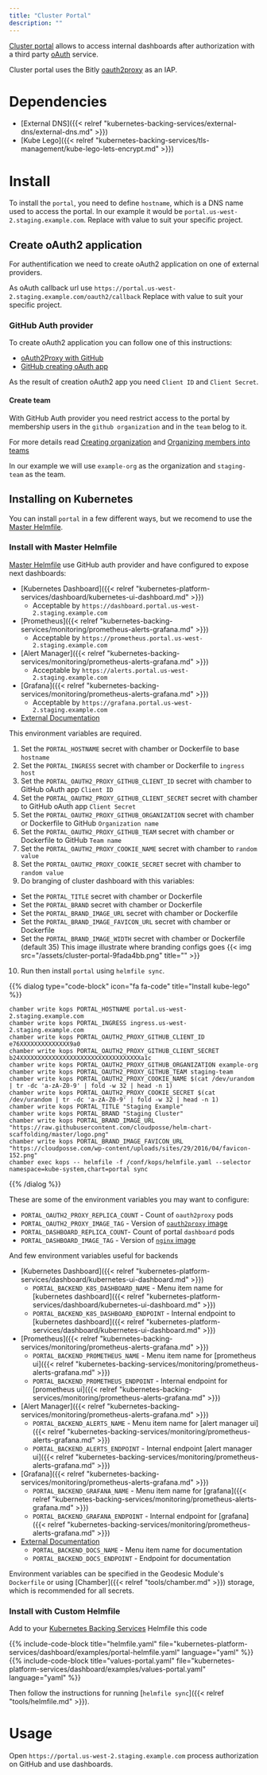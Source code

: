 ```yaml
---
title: "Cluster Portal"
description: ""
---
```


[Cluster portal](https://github.com/cloudposse/charts/tree/master/incubator/portal) allows to access
internal dashboards after authorization with a third party [oAuth](https://en.wikipedia.org/wiki/OAuth) service.

Cluster portal uses the Bitly [oauth2proxy](https://github.com/bitly/oauth2_proxy) as an IAP.

# Dependencies

* [External DNS]({{< relref "kubernetes-backing-services/external-dns/external-dns.md" >}})
* [Kube Lego]({{< relref "kubernetes-backing-services/tls-management/kube-lego-lets-encrypt.md" >}})

# Install

To install the `portal`, you need to define `hostname`, which is a DNS name used to access the portal.
In our example it would be `portal.us-west-2.staging.example.com`.
Replace with value to suit your specific project.

## Create oAuth2 application

For authentification we need to create oAuth2 application on one of external providers.

As oAuth callback url use `https://portal.us-west-2.staging.example.com/oauth2/callback`
Replace with value to suit your specific project.

### GitHub Auth provider

To create oAuth2 application you can follow one of this instructions:
* [oAuth2Proxy with GitHub](https://github.com/bitly/oauth2_proxy#github-auth-provider)
* [GitHub creating oAuth app](https://developer.github.com/apps/building-oauth-apps/creating-an-oauth-app/)

As the result of creation oAuth2 app you need `Client ID` and `Client Secret`.

#### Create team

With GitHub Auth provider you need restrict access to the portal by membership users
in the `github organization` and in the `team` belog to it.

For more details read [Creating organization](https://help.github.com/articles/creating-a-new-organization-from-scratch/)
and [Organizing members into teams](https://help.github.com/articles/organizing-members-into-teams/)

In our example we will use `example-org` as the organization and `staging-team` as the team.

## Installing on Kubernetes

You can install `portal` in a few different ways, but we recomend to use the [Master Helmfile](https://github.com/cloudposse/geodesic/blob/master/rootfs/conf/kops/helmfile.yaml).

### Install with Master Helmfile

[Master Helmfile](https://github.com/cloudposse/geodesic/blob/master/rootfs/conf/kops/helmfile.yaml)
use GitHub auth provider and have configured to expose next dashboards:

* [Kubernetes Dashboard]({{< relref "kubernetes-platform-services/dashboard/kubernetes-ui-dashboard.md" >}})
  - Acceptable by `https://dashboard.portal.us-west-2.staging.example.com`
* [Prometheus]({{< relref "kubernetes-backing-services/monitoring/prometheus-alerts-grafana.md" >}})
  - Acceptable by `https://prometheus.portal.us-west-2.staging.example.com`
* [Alert Manager]({{< relref "kubernetes-backing-services/monitoring/prometheus-alerts-grafana.md" >}})
  - Acceptable by `https://alerts.portal.us-west-2.staging.example.com`
* [Grafana]({{< relref "kubernetes-backing-services/monitoring/prometheus-alerts-grafana.md" >}})
  - Acceptable by `https://grafana.portal.us-west-2.staging.example.com`
* [External Documentation](https://docs.cloudposse.com)

This environment variables are required.

1. Set the `PORTAL_HOSTNAME` secret with chamber or Dockerfile to base `hostname`
2. Set the `PORTAL_INGRESS` secret with chamber or Dockerfile to `ingress host`
3. Set the `PORTAL_OAUTH2_PROXY_GITHUB_CLIENT_ID` secret with chamber to GitHub oAuth app `Client ID`
4. Set the `PORTAL_OAUTH2_PROXY_GITHUB_CLIENT_SECRET` secret with chamber to GitHub oAuth app `Client Secret`
5. Set the `PORTAL_OAUTH2_PROXY_GITHUB_ORGANIZATION` secret with chamber or Dockerfile to GitHub `Organization name`
6. Set the `PORTAL_OAUTH2_PROXY_GITHUB_TEAM` secret with chamber or Dockerfile to GitHub `Team name`
7. Set the `PORTAL_OAUTH2_PROXY_COOKIE_NAME` secret with chamber to `random value`
8. Set the `PORTAL_OAUTH2_PROXY_COOKIE_SECRET` secret with chamber to `random value`
9. Do branging of cluster dashboard with this variables:
  * Set the `PORTAL_TITLE` secret with chamber or Dockerfile
  * Set the `PORTAL_BRAND` secret with chamber or Dockerfile
  * Set the `PORTAL_BRAND_IMAGE_URL` secret with chamber or Dockerfile
  * Set the `PORTAL_BRAND_IMAGE_FAVICON_URL` secret with chamber or Dockerfile
  * Set the `PORTAL_BRAND_IMAGE_WIDTH` secret with chamber or Dockerfile (default 35)
This image illustrate where branding configs goes
{{< img src="/assets/cluster-portal-9fada4bb.png" title="" >}}

10. Run then install `portal` using `helmfile sync`.

{{% dialog type="code-block" icon="fa fa-code" title="Install kube-lego" %}}
```
chamber write kops PORTAL_HOSTNAME portal.us-west-2.staging.example.com
chamber write kops PORTAL_INGRESS ingress.us-west-2.staging.example.com
chamber write kops PORTAL_OAUTH2_PROXY_GITHUB_CLIENT_ID e76XXXXXXXXXXXXXX9a0
chamber write kops PORTAL_OAUTH2_PROXY_GITHUB_CLIENT_SECRET b24XXXXXXXXXXXXXXXXXXXXXXXXXXXXXXXXXXa1c
chamber write kops PORTAL_OAUTH2_PROXY_GITHUB_ORGANIZATION example-org
chamber write kops PORTAL_OAUTH2_PROXY_GITHUB_TEAM staging-team
chamber write kops PORTAL_OAUTH2_PROXY_COOKIE_NAME $(cat /dev/urandom | tr -dc 'a-zA-Z0-9' | fold -w 32 | head -n 1)
chamber write kops PORTAL_OAUTH2_PROXY_COOKIE_SECRET $(cat /dev/urandom | tr -dc 'a-zA-Z0-9' | fold -w 32 | head -n 1)
chamber write kops PORTAL_TITLE "Staging Example"
chamber write kops PORTAL_BRAND "Staging Cluster"
chamber write kops PORTAL_BRAND_IMAGE_URL "https://raw.githubusercontent.com/cloudposse/helm-chart-scaffolding/master/logo.png"
chamber write kops PORTAL_BRAND_IMAGE_FAVICON_URL "https://cloudposse.com/wp-content/uploads/sites/29/2016/04/favicon-152.png"
chamber exec kops -- helmfile -f /conf/kops/helmfile.yaml --selector namespace=kube-system,chart=portal sync
```
{{% /dialog %}}

These are some of the environment variables you may want to configure:

* `PORTAL_OAUTH2_PROXY_REPLICA_COUNT` - Count of `oauth2proxy` pods
* `PORTAL_OAUTH2_PROXY_IMAGE_TAG` - Version of [`oauth2proxy` image](https://hub.docker.com/r/cloudposse/oauth2-proxy/)
* `PORTAL_DASHBOARD_REPLICA_COUNT`- Count of portal `dashboard` pods
* `PORTAL_DASHBOARD_IMAGE_TAG` - Version of [`nginx` image](https://hub.docker.com/_/nginx/)

And few environment variables useful for backends

* [Kubernetes Dashboard]({{< relref "kubernetes-platform-services/dashboard/kubernetes-ui-dashboard.md" >}})
  - `PORTAL_BACKEND_K8S_DASHBOARD_NAME` - Menu item name for [kubernetes dashboard]({{< relref "kubernetes-platform-services/dashboard/kubernetes-ui-dashboard.md" >}})
  - `PORTAL_BACKEND_K8S_DASHBOARD_ENDPOINT` - Internal endpoint to [kubernetes dashboard]({{< relref "kubernetes-platform-services/dashboard/kubernetes-ui-dashboard.md" >}})
* [Prometheus]({{< relref "kubernetes-backing-services/monitoring/prometheus-alerts-grafana.md" >}})
  - `PORTAL_BACKEND_PROMETHEUS_NAME` - Menu item name for [prometheus ui]({{< relref "kubernetes-backing-services/monitoring/prometheus-alerts-grafana.md" >}})
  - `PORTAL_BACKEND_PROMETHEUS_ENDPOINT` - Internal endpoint for [prometheus ui]({{< relref "kubernetes-backing-services/monitoring/prometheus-alerts-grafana.md" >}})
* [Alert Manager]({{< relref "kubernetes-backing-services/monitoring/prometheus-alerts-grafana.md" >}})
  - `PORTAL_BACKEND_ALERTS_NAME` - Menu item name for [alert manager ui]({{< relref "kubernetes-backing-services/monitoring/prometheus-alerts-grafana.md" >}})
  - `PORTAL_BACKEND_ALERTS_ENDPOINT` - Internal endpoint [alert manager ui]({{< relref "kubernetes-backing-services/monitoring/prometheus-alerts-grafana.md" >}})
* [Grafana]({{< relref "kubernetes-backing-services/monitoring/prometheus-alerts-grafana.md" >}})
  - `PORTAL_BACKEND_GRAFANA_NAME` - Menu item name for [grafana]({{< relref "kubernetes-backing-services/monitoring/prometheus-alerts-grafana.md" >}})
  - `PORTAL_BACKEND_GRAFANA_ENDPOINT` - Internal endpoint for [grafana]({{< relref "kubernetes-backing-services/monitoring/prometheus-alerts-grafana.md" >}})
* [External Documentation](https://docs.cloudposse.com)
  - `PORTAL_BACKEND_DOCS_NAME` - Menu item name for documentation
  - `PORTAL_BACKEND_DOCS_ENDPOINT` - Endpoint for documentation

Environment variables can be specified in the Geodesic Module's `Dockerfile` or using [Chamber]({{< relref "tools/chamber.md" >}}) storage, which is recommended for all secrets.

### Install with Custom Helmfile

Add to your [Kubernetes Backing Services](/kubernetes-backing-services) Helmfile this code

{{% include-code-block  title="helmfile.yaml" file="kubernetes-platform-services/dashboard/examples/portal-helmfile.yaml" language="yaml" %}}
{{% include-code-block  title="values-portal.yaml" file="kubernetes-platform-services/dashboard/examples/values-portal.yaml" language="yaml" %}}

Then follow the instructions for running [`helmfile sync`]({{< relref "tools/helmfile.md" >}}).

# Usage

Open `https://portal.us-west-2.staging.example.com` process authorization on GitHub
and use dashboards.
